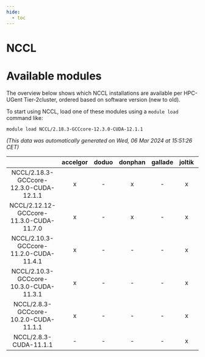 ```yaml
---
hide:
  - toc
---
```


NCCL
====

# Available modules


The overview below shows which NCCL installations are available per HPC-UGent Tier-2cluster, ordered based on software version (new to old).

To start using NCCL, load one of these modules using a `module load` command like:

```shell
module load NCCL/2.18.3-GCCcore-12.3.0-CUDA-12.1.1
```

*(This data was automatically generated on Wed, 06 Mar 2024 at 15:51:26 CET)*  

| |accelgor|doduo|donphan|gallade|joltik|skitty|
| :---: | :---: | :---: | :---: | :---: | :---: | :---: |
|NCCL/2.18.3-GCCcore-12.3.0-CUDA-12.1.1|x|-|x|-|x|-|
|NCCL/2.12.12-GCCcore-11.3.0-CUDA-11.7.0|x|-|x|-|x|-|
|NCCL/2.10.3-GCCcore-11.2.0-CUDA-11.4.1|x|-|-|-|x|-|
|NCCL/2.10.3-GCCcore-10.3.0-CUDA-11.3.1|x|-|-|-|x|-|
|NCCL/2.8.3-GCCcore-10.2.0-CUDA-11.1.1|x|-|-|-|x|x|
|NCCL/2.8.3-CUDA-11.1.1|-|-|-|-|x|-|
